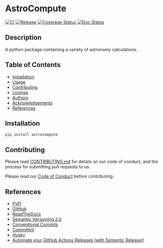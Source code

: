 # AstroCompute

[![CI](https://github.com/ocrosby/astrocompute/actions/workflows/ci.yaml/badge.svg)](https://github.com/ocrosby/astrocompute/actions/workflows/ci.yaml)
[![Release](https://github.com/ocrosby/astrocompute/actions/workflows/release.yaml/badge.svg)](https://github.com/ocrosby/astrocompute/actions/workflows/release.yaml)
[![Coverage Status](https://coveralls.io/repos/github/ocrosby/astrocompute/badge.svg)](https://coveralls.io/github/ocrosby/astrocompute)
[![Doc Status](https://readthedocs.org/projects/astrocompute/badge/?version=latest)](https://astrocompute.readthedocs.io/en/latest/)

## Description

A python package containing a variety of astronomy calculations.

## Table of Contents

- [Installation](#installation)
- [Usage](#usage)
- [Contributing](#contributing)
- [License](#license)
- [Authors](#authors)
- [Acknowledgements](#acknowledgements)
- [References](#references)

## Installation

```shell
pip install astrocompute
```

## Contributing

Please read [CONTRIBUTING.md](CONTRIBUTING.md) for details on our code of conduct, and the process for submitting pull requests to us.

Please read our [Code of Conduct](CODE_OF_CONDUCT.md) before contributing.

## References

- [PyPi](https://pypi.org/project/astrocompute/)
- [GitHub](https://github.com/ocrosby/astrocompute)
- [ReadTheDocs](https://astrocompute.readthedocs.io/en/latest/modules.html)
- [Semantic Versioning 2.0](https://semver.org/)
- [Conventional Commits](https://www.conventionalcommits.org/en/v1.0.0/)
- [Commitlint](https://commitlint.js.org/)
- [Husky](https://typicode.github.io/husky/#/)
- [Automate your GitHub Actions Releases (with Semantic Release)!](https://www.youtube.com/watch?v=mah8PV6ugNY&t=904s)
